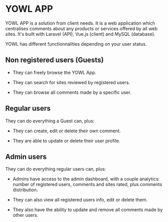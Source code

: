 # YOWL APP

YOWL APP is a solution from client needs. It is a web application which centralises comments about any products or services offered by all web sites. It's built with Laravel (API), Vue.js (client) and MySQL (database).

YOWL has different functionnalities depending on your user status.

## Non registered users (Guests)

- They can freely browse the YOWL App.

- They can search for sites reviewed by registered users.

- They can browse all comments made by a specific user.

## Regular users

They can do everything a Guest can, plus:

- They can create, edit or delete their own comment.

- They are able to update or delete their user profile.

## Admin users

They can do everything regular users can, plus:

- Admins have access to the admin dashboard, with a couple analytics: number of registered users, comments and sites rated, plus comments distribution.

- They can also view all registered users info, edit or delete them.

- They also have the ability to update and remove all comments made by other users.